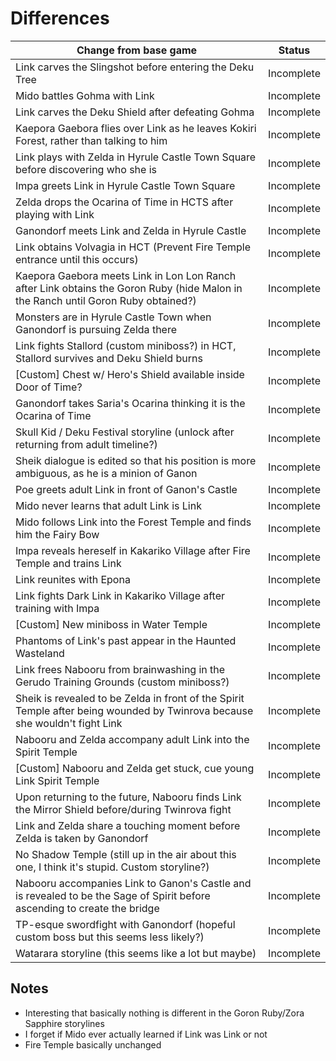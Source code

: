 # Differences

| Change from base game | Status |
| --------------------- | ------ |
| Link carves the Slingshot before entering the Deku Tree | Incomplete |
| Mido battles Gohma with Link | Incomplete |
| Link carves the Deku Shield after defeating Gohma | Incomplete |
| Kaepora Gaebora flies over Link as he leaves Kokiri Forest, rather than talking to him | Incomplete |
| Link plays with Zelda in Hyrule Castle Town Square before discovering who she is | Incomplete |
| Impa greets Link in Hyrule Castle Town Square | Incomplete | 
| Zelda drops the Ocarina of Time in HCTS after playing with Link | Incomplete |
| Ganondorf meets Link and Zelda in Hyrule Castle | Incomplete |
| Link obtains Volvagia in HCT (Prevent Fire Temple entrance until this occurs) | Incomplete |
| Kaepora Gaebora meets Link in Lon Lon Ranch after Link obtains the Goron Ruby (hide Malon in the Ranch until Goron Ruby obtained?) | Incomplete |
| Monsters are in Hyrule Castle Town when Ganondorf is pursuing Zelda there | Incomplete |
| Link fights Stallord (custom miniboss?) in HCT, Stallord survives and Deku Shield burns | Incomplete |
| [Custom] Chest w/ Hero's Shield available inside Door of Time? | Incomplete |
| Ganondorf takes Saria's Ocarina thinking it is the Ocarina of Time | Incomplete |
| Skull Kid / Deku Festival storyline (unlock after returning from adult timeline?) | Incomplete |
| Sheik dialogue is edited so that his position is more ambiguous, as he is a minion of Ganon | Incomplete |
| Poe greets adult Link in front of Ganon's Castle | Incomplete |
| Mido never learns that adult Link is Link | Incomplete |
| Mido follows Link into the Forest Temple and finds him the Fairy Bow | Incomplete |
| Impa reveals hereself in Kakariko Village after Fire Temple and trains Link | Incomplete |
| Link reunites with Epona | Incomplete | 
| Link fights Dark Link in Kakariko Village after training with Impa | Incomplete |
| [Custom] New miniboss in Water Temple | Incomplete |
| Phantoms of Link's past appear in the Haunted Wasteland | Incomplete |
| Link frees Nabooru from brainwashing in the Gerudo Training Grounds (custom miniboss?) | Incomplete |
| Sheik is revealed to be Zelda in front of the Spirit Temple after being wounded by Twinrova because she wouldn't fight Link | Incomplete |
| Nabooru and Zelda accompany adult Link into the Spirit Temple | Incomplete |
| [Custom] Nabooru and Zelda get stuck, cue young Link Spirit Temple | Incomplete | 
| Upon returning to the future, Nabooru finds Link the Mirror Shield before/during Twinrova fight | Incomplete |
| Link and Zelda share a touching moment before Zelda is taken by Ganondorf | Incomplete |
| No Shadow Temple (still up in the air about this one, I think it's stupid. Custom storyline?) | Incomplete |
| Nabooru accompanies Link to Ganon's Castle and is revealed to be the Sage of Spirit before ascending to create the bridge | Incomplete |
| TP-esque swordfight with Ganondorf (hopeful custom boss but this seems less likely?) | Incomplete |
| Watarara storyline (this seems like a lot but maybe) | Incomplete |

## Notes
- Interesting that basically nothing is different in the Goron Ruby/Zora Sapphire storylines
- I forget if Mido ever actually learned if Link was Link or not
- Fire Temple basically unchanged
